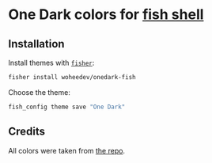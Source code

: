# One Dark colors for [fish shell](https://fishshell.com/)

## Installation

Install themes with [`fisher`](https://github.com/jorgebucaran/fisher):

```sh
fisher install woheedev/onedark-fish
```

Choose the theme:

```sh
fish_config theme save "One Dark"
```

## Credits

All colors were taken from [the repo](https://github.com/rkbk60/onedark-fish).
